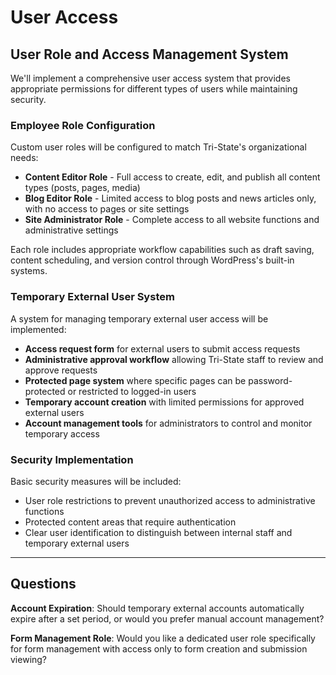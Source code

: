 # User Access

## User Role and Access Management System

We'll implement a comprehensive user access system that provides appropriate permissions for different types of users while maintaining security.

### Employee Role Configuration

Custom user roles will be configured to match Tri-State's organizational needs:

-   **Content Editor Role** - Full access to create, edit, and publish all content types (posts, pages, media)
-   **Blog Editor Role** - Limited access to blog posts and news articles only, with no access to pages or site settings
-   **Site Administrator Role** - Complete access to all website functions and administrative settings

Each role includes appropriate workflow capabilities such as draft saving, content scheduling, and version control through WordPress's built-in systems.

### Temporary External User System

A system for managing temporary external user access will be implemented:

-   **Access request form** for external users to submit access requests
-   **Administrative approval workflow** allowing Tri-State staff to review and approve requests
-   **Protected page system** where specific pages can be password-protected or restricted to logged-in users
-   **Temporary account creation** with limited permissions for approved external users
-   **Account management tools** for administrators to control and monitor temporary access

### Security Implementation

Basic security measures will be included:

-   User role restrictions to prevent unauthorized access to administrative functions
-   Protected content areas that require authentication
-   Clear user identification to distinguish between internal staff and temporary external users

---

## Questions

**Account Expiration**: Should temporary external accounts automatically expire after a set period, or would you prefer manual account management?

**Form Management Role**: Would you like a dedicated user role specifically for form management with access only to form creation and submission viewing?
